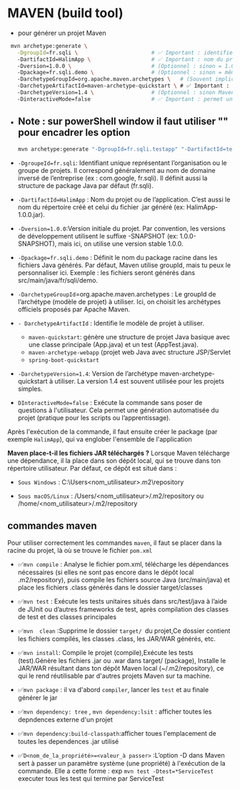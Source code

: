 # MAVEN (build tool)
- pour  générer un  projet Maven 
 ```bash
  mvn archetype:generate \
    -DgroupId=fr.sqli \                       # ✅ Important : identifie ton organisation ou ton package racine
    -DartifactId=HalimApp \                   # ✅ Important : nom du projet (nom du dossier et du .jar)
    -Dversion=1.0.0 \                         # (Optionnel : sinon = 1.0-SNAPSHOT par défaut)
    -Dpackage=fr.sqli.demo \                  # (Optionnel : sinon = même valeur que groupId)
    -DarchetypeGroupId=org.apache.maven.archetypes \   # (Souvent implicite, mais préférable de le définir)
    -DarchetypeArtifactId=maven-archetype-quickstart \ # ✅ Important : modèle de projet à utiliser
    -DarchetypeVersion=1.4 \                  # (Optionnel : sinon Maven choisit la dernière version disponible)
    -DinteractiveMode=false                   # ✅ Important : permet une génération sans intervention manuelle

 ```
- ## Note : sur powerShell window il faut utiliser "" pour  encadrer les option
   ```bash
   mvn archetype:generate "-DgroupId=fr.sqli.testapp" "-DartifactId=testapp" "-DarchetypeArtifactId=maven-archetype-quickstart" "-DarchetypeVersion=1.5" "-DinteractiveMode=false"
   ```



 - `-DgroupeId=fr.sqli`: Identifiant unique représentant l’organisation ou   le groupe de projets.
Il correspond généralement au nom de domaine inversé de l’entreprise (ex : com.google, fr.sqli).
Il définit aussi la structure de package Java par défaut (fr.sqli).

 - `-DartifactId=HalimApp` : Nom du projet ou de l’application.
C’est aussi le nom du répertoire créé et celui du fichier .jar généré (ex: HalimApp-1.0.0.jar).

- `-Dversion=1.0.0`:Version initiale du projet.
Par convention, les versions de développement utilisent le suffixe -SNAPSHOT (ex: 1.0.0-SNAPSHOT), mais ici, on utilise une version stable 1.0.0.

- `-Dpackage=fr.sqli.demo` :
Définit le nom du package racine dans les fichiers Java générés.
Par défaut, Maven utilise groupId, mais tu peux le personnaliser ici.
Exemple : les fichiers seront générés dans src/main/java/fr/sqli/demo.


- `-DarchetypeGroupId`=org.apache.maven.archetypes :
Le groupId de l’archétype (modèle de projet) à utiliser.
Ici, on choisit les archétypes officiels proposés par Apache Maven.


 - `- DarchetypeArtifactId` : Identifie le modèle de projet à utiliser.
    - `maven-quickstart`: génère une structure de projet Java basique avec une classe principale (App.java) et un test (AppTest.java).
    - `maven-archetype-webapp` (projet web Java avec structure JSP/Servlet 
    - `spring-boot-quickstart` 


- `-DarchetypeVersion=1.4`:    Version de l’archétype maven-archetype-quickstart à utiliser.
La version 1.4 est souvent utilisée pour les projets simples. 

- `DInteractiveMode=false` : Exécute la commande sans poser de questions à l'utilisateur.
Cela permet une génération automatisée du projet (pratique pour les scripts ou l’apprentissage).

Après l'exécution de la commande, il faut ensuite créer le package (par exemple `HalimApp`), qui va englober l'ensemble de l'application

__Maven place-t-il les fichiers JAR téléchargés ?__ 
Lorsque Maven télécharge une dépendance, il la place dans son dépôt local, qui se trouve dans ton répertoire utilisateur.
Par défaut, ce dépôt est situé dans :
-   `Sous Windows` : C:\Users\<nom_utilisateur>\.m2\repository

- ``Sous macOS/Linux`` : /Users/<nom_utilisateur>/.m2/repository ou /home/<nom_utilisateur>/.m2/repository



## commandes maven
Pour utiliser correctement les commandes `maven`, il faut se placer dans la racine du projet, là où se trouve le fichier `pom.xml`  



- ✅`mvn compile` :  Analyse le fichier pom.xml, télécharge les dépendances nécessaires (si elles ne sont pas encore dans le dépôt local .m2/repository), puis compile les fichiers source Java (src/main/java) et place les fichiers .class générés dans le dossier target/classes

- ✅`mvn test` : Exécute les tests unitaires situés dans src/test/java à l’aide de JUnit ou d’autres frameworks de test, après compilation des classes de test et des classes principales

-  ✅`mvn  clean` :Supprime le dossier `target/ `du projet,Ce dossier contient les fichiers compilés, les classes .class, les JAR/WAR générés, etc.

- ✅`mvn install`: Compile le projet (compile),Exécute les tests (test).Génère les fichiers .jar ou .war dans target/ (package),  Installe le JAR/WAR résultant dans ton dépôt Maven local (~/.m2/repository), ce qui le rend réutilisable par d'autres projets Maven sur ta machine.

- ✅`mvn package` : il va  d'abord `compiler`, lancer  les  `test` et au  finale  générer le jar 

- ✅`mvn dependency: tree` , `mvn dependency:lsit` :  afficher  toutes les  depndences  externe d'un projet 

- ✅`mvn dependency:build-classpath`:afficher toues l'emplacement  de toutes les  dependences .jar  utilisé 

- ✅`D<nom_de_la_propriété>=<valeur_à passer>` :L’option -D dans Maven sert à passer un paramètre système (une propriété) à l'exécution de la commande. Elle a cette forme : exp `mvn test -Dtest=*ServiceTest` executer  tous les  test  qui  termine  par ServiceTest
